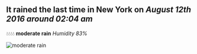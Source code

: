 ## It rained the last time in New York on *August 12th 2016 around 02:04 am*
💧💧💧💧  **moderate rain** *Humidity 83%*

![moderate rain](http://openweathermap.org/img/w/10n.png)
